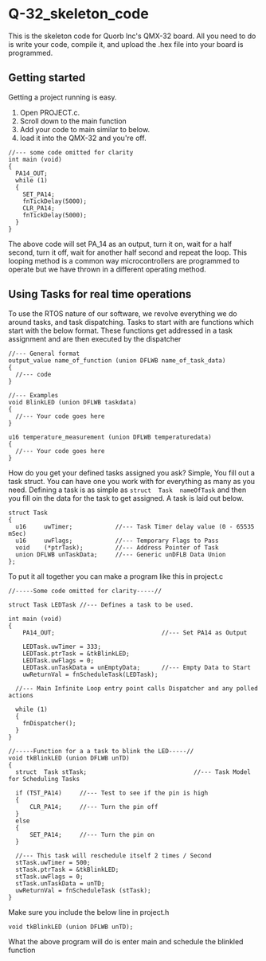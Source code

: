 # Q-32_skeleton_code
This is the skeleton code for Quorb Inc's QMX-32 board.  All you need to do is write your code, compile it, and upload the .hex file into your board is programmed.

## Getting started
Getting a project running is easy.  
1. Open PROJECT.c.
2. Scroll down to the main function
3. Add your code to main similar to below. 
4. load it into the QMX-32 and you're off.

```
//--- some code omitted for clarity
int main (void)
{
  PA14_OUT;
  while (1)
  {
    SET_PA14;
    fnTickDelay(5000);
    CLR_PA14;
    fnTickDelay(5000);
  }
}
```
The above code will set PA_14 as an output, turn it on, wait for a half second, turn it off, wait for another half second and repeat the loop.  This looping method is a common way microcontrollers are programmed to operate but we have thrown in a different operating method.

## Using Tasks for real time operations
To use the RTOS nature of our software, we revolve everything we do around tasks, and task dispatching.  Tasks to start with are functions which start with the below format.  These functions get addressed in a task assignment and are then executed by the dispatcher

```
//--- General format
output_value name_of_function (union DFLWB name_of_task_data)
{
  //--- code 
}

//--- Examples 
void BlinkLED (union DFLWB taskdata)
{
  //--- Your code goes here
}

u16 temperature_measurement (union DFLWB temperaturedata)
{
  //--- Your code goes here
}

```

How do you get your defined tasks assigned you ask?  Simple,  You fill out a task struct.  You can have one you work with for everything as many as you need.  Defining a task is as simple as ```struct  Task  nameOfTask``` and then you fill oin the data for the task to get assigned.  A task is laid out below.

```
struct Task
{
  u16     uwTimer;            //--- Task Timer delay value (0 - 65535 mSec)
  u16     uwFlags;            //--- Temporary Flags to Pass
  void    (*ptrTask);         //--- Address Pointer of Task
  union DFLWB unTaskData;     //--- Generic unDFLB Data Union
};
```
To put it all together you can make a program like this in project.c

```
//-----Some code omitted for clarity-----//

struct Task LEDTask //--- Defines a task to be used.

int main (void)
{
    PA14_OUT;                              //--- Set PA14 as Output
    
    LEDTask.uwTimer = 333;
    LEDTask.ptrTask = &tkBlinkLED;
    LEDTask.uwFlags = 0;
    LEDTask.unTaskData = unEmptyData;      //--- Empty Data to Start
    uwReturnVal = fnScheduleTask(LEDTask);

  //--- Main Infinite Loop entry point calls Dispatcher and any polled actions
  
  while (1)
  {
    fnDispatcher();
  }
}

//-----Function for a a task to blink the LED-----//
void tkBlinkLED (union DFLWB unTD)
{
  struct  Task stTask;                              //--- Task Model for Scheduling Tasks

  if (TST_PA14)     //--- Test to see if the pin is high
  {
      CLR_PA14;     //--- Turn the pin off
  }
  else
  {
      SET_PA14;     //--- Turn the pin on
  }

  //--- This task will reschedule itself 2 times / Second
  stTask.uwTimer = 500;                             
  stTask.ptrTask = &tkBlinkLED;
  stTask.uwFlags = 0;
  stTask.unTaskData = unTD;
  uwReturnVal = fnScheduleTask (stTask);
}
```
Make sure you include the below line in project.h
```
void tkBlinkLED (union DFLWB unTD);
```
What the above program will do is enter main and schedule the blinkled function
